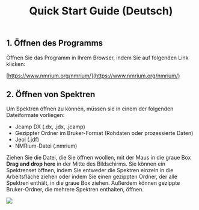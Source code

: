 ﻿---
title: Quick Start Guide (Deutsch)
description: Eine kurze Beschreibung der wichtigsten Funktionen in NMRium
---


## 1. Öffnen des Programms

Öffnen Sie das Programm in Ihrem Browser, indem Sie auf folgenden Link klicken:

[https://www.nmrium.org/nmrium/](https://www.nmrium.org/nmrium/)

## 2. Öffnen von Spektren

Um Spektren öffnen zu können, müssen sie in einem der folgenden Dateiformate vorliegen:

- Jcamp DX (.dx, .jdx, .jcamp)
- Gezippter Ordner im Bruker-Format (Rohdaten oder prozessierte Daten)
- Jeol (.jdf)
- NMRium-Datei (.nmrium)

Ziehen Sie die Datei, die Sie öffnen woollen, mit der Maus in die graue Box **Drag and drop here** in der Mitte des Bildschirms. Sie können ein Spektrenset öffnen, indem Sie entweder die Spektren einzeln in die Arbeitsfläche ziehen oder indem Sie einen gezippten Ordner, der alle Spektren enthält, in die graue Box ziehen. Außerdem können gezippte Bruker-Ordner, die mehrere Spektren enthalten, öffnen.

![](./img/01.png)
